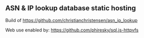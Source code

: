 ## ASN & IP lookup database static hosting

Build of https://github.com/christianchristensen/asn_ip_lookup

Web use enabled by: https://github.com/phiresky/sql.js-httpvfs
